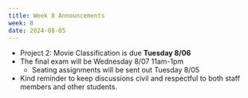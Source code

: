 ```yaml
---
title: Week 8 Announcements
week: 8
date: 2024-08-05
---
```

* Project 2: Movie Classification is due **Tuesday 8/06**
* The final exam will be Wednesday 8/07 11am-1pm
    * Seating assignments will be sent out Tuesday 8/05
* Kind reminder to keep discussions civil and respectful to both staff members and other students.